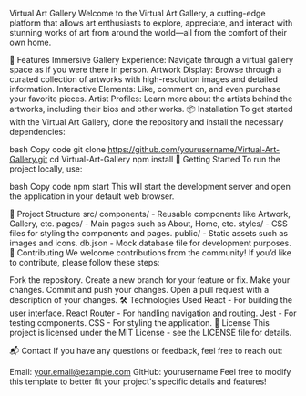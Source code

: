 Virtual Art Gallery
Welcome to the Virtual Art Gallery, a cutting-edge platform that allows art enthusiasts to explore, appreciate, and interact with stunning works of art from around the world—all from the comfort of their own home.

🎨 Features
Immersive Gallery Experience: Navigate through a virtual gallery space as if you were there in person.
Artwork Display: Browse through a curated collection of artworks with high-resolution images and detailed information.
Interactive Elements: Like, comment on, and even purchase your favorite pieces.
Artist Profiles: Learn more about the artists behind the artworks, including their bios and other works.
📦 Installation
To get started with the Virtual Art Gallery, clone the repository and install the necessary dependencies:

bash
Copy code
git clone https://github.com/yourusername/Virtual-Art-Gallery.git
cd Virtual-Art-Gallery
npm install
🚀 Getting Started
To run the project locally, use:

bash
Copy code
npm start
This will start the development server and open the application in your default web browser.

📂 Project Structure
src/
components/ - Reusable components like Artwork, Gallery, etc.
pages/ - Main pages such as About, Home, etc.
styles/ - CSS files for styling the components and pages.
public/ - Static assets such as images and icons.
db.json - Mock database file for development purposes.
📝 Contributing
We welcome contributions from the community! If you’d like to contribute, please follow these steps:

Fork the repository.
Create a new branch for your feature or fix.
Make your changes.
Commit and push your changes.
Open a pull request with a description of your changes.
🛠️ Technologies Used
React - For building the user interface.
React Router - For handling navigation and routing.
Jest - For testing components.
CSS - For styling the application.
🤝 License
This project is licensed under the MIT License - see the LICENSE file for details.

📬 Contact
If you have any questions or feedback, feel free to reach out:

Email: your.email@example.com
GitHub: yourusername
Feel free to modify this template to better fit your project's specific details and features!






